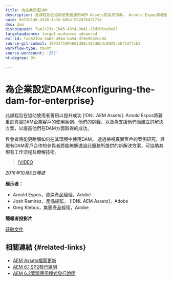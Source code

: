 ```yaml
---
title: 為企業設定DAM
description: 此課程旨在協助使用者運用AEM Assets提高成功率。 Arnold Espos將著重於真實DAM企業客戶的使用案例、他們的挑戰，以及為支援他們而建立的解決方案，以提高他們在DAM方面取得的成功。   與會者將能更瞭解如何在其環境中使用DAM。 透過檢視真實客戶的案例研究，與現有DAM客戶合作的參與者將能瞭解透過此服務所提供的新解決方案，可協助其現有工作流程及瞭解技術。
uuid: de15b14d-4316-4c7e-b9b4-55287b47171e
dms: dam
discoiquuid: 7a41c23a-1b45-43f4-8b41-13d206ce6e87
targetaudience: target-audience advanced
exl-id: fad623ba-3a83-4944-ba54-dfde9b82cc84
source-git-commit: 19832f1904681d68c102ddbdc8925cebf5dffcb2
workflow-type: tm+mt
source-wordcount: '257'
ht-degree: 0%

---
```


# 為企業設定DAM{#configuring-the-dam-for-enterprise}

此課程旨在協助使用者善用以提升成功 [!DNL AEM Assets]. Arnold Espos將著重於真實DAM企業客戶的使用案例、他們的挑戰，以及為支援他們而建立的解決方案，以提高他們在DAM方面取得的成功。

與會者將能更瞭解如何在其環境中使用DAM。 透過檢視真實客戶的案例研究，與現有DAM客戶合作的參與者將能瞭解透過此服務所提供的新解決方案，可協助其現有工作流程及瞭解技術。

>[!VIDEO](https://video.tv.adobe.com/v/19298/?quality=9)

*2016年10月5日傳遞*

**展示者：**

* Arnold Espos，資深產品經理，Adobe
* Josh Ramirez，產品總監， [!DNL AEM Assets]，Adobe
* Greg Klebus，集團產品經理，Adobe

**簡報者投影片**

[获取文件](assets/assets-webinar-oct5final.pdf)

## 相關連結 {#related-links}

* [AEM Assets檔案更新](https://docs.adobe.com/content/docs/en/aem/recent-documentation-updates.html)
* [AEM 6.1 SP2發行說明](https://docs.adobe.com/docs/en/aem/6-1/release-notes-sp2.html)
* [AEM 6.2案頭應用程式發行說明](https://docs.adobe.com/docs/en/aem/6-2/desktop-app-release-notes.html)